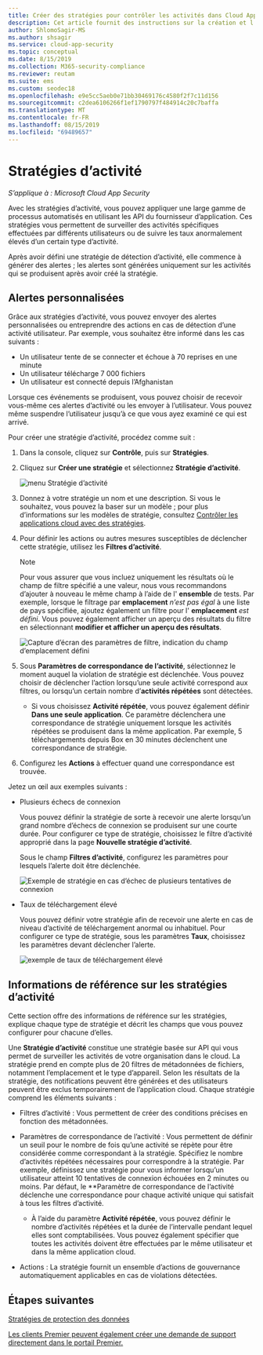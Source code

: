 ```yaml
---
title: Créer des stratégies pour contrôler les activités dans Cloud App Security
description: Cet article fournit des instructions sur la création et l’utilisation de stratégies d’activité.
author: ShlomoSagir-MS
ms.author: shsagir
ms.service: cloud-app-security
ms.topic: conceptual
ms.date: 8/15/2019
ms.collection: M365-security-compliance
ms.reviewer: reutam
ms.suite: ems
ms.custom: seodec18
ms.openlocfilehash: e9e5cc5aeb0e71bb30469176c4580f2f7c11d156
ms.sourcegitcommit: c2dea6106266f1ef1790797f484914c20c7baffa
ms.translationtype: MT
ms.contentlocale: fr-FR
ms.lasthandoff: 08/15/2019
ms.locfileid: "69489657"
---
```

# <a name="activity-policies"></a>Stratégies d’activité

*S’applique à : Microsoft Cloud App Security*

Avec les stratégies d’activité, vous pouvez appliquer une large gamme de processus automatisés en utilisant les API du fournisseur d’application. Ces stratégies vous permettent de surveiller des activités spécifiques effectuées par différents utilisateurs ou de suivre les taux anormalement élevés d’un certain type d’activité.

Après avoir défini une stratégie de détection d’activité, elle commence à générer des alertes ; les alertes sont générées uniquement sur les activités qui se produisent après avoir créé la stratégie.

## <a name="custom-alerts"></a>Alertes personnalisées

Grâce aux stratégies d’activité, vous pouvez envoyer des alertes personnalisées ou entreprendre des actions en cas de détection d’une activité utilisateur. Par exemple, vous souhaitez être informé dans les cas suivants :

- Un utilisateur tente de se connecter et échoue à 70 reprises en une minute
- Un utilisateur télécharge 7 000 fichiers
- Un utilisateur est connecté depuis l’Afghanistan

Lorsque ces événements se produisent, vous pouvez choisir de recevoir vous-même ces alertes d’activité ou les envoyer à l’utilisateur. Vous pouvez même suspendre l’utilisateur jusqu’à ce que vous ayez examiné ce qui est arrivé.

Pour créer une stratégie d’activité, procédez comme suit :

1. Dans la console, cliquez sur **Contrôle**, puis sur **Stratégies**.

2. Cliquez sur **Créer une stratégie** et sélectionnez **Stratégie d’activité**.

     ![menu Stratégie d’activité](./media/activity-policy-menu.png)

3. Donnez à votre stratégie un nom et une description. Si vous le souhaitez, vous pouvez la baser sur un modèle ; pour plus d’informations sur les modèles de stratégie, consultez [Contrôler les applications cloud avec des stratégies](control-cloud-apps-with-policies.md).

4. Pour définir les actions ou autres mesures susceptibles de déclencher cette stratégie, utilisez les **Filtres d’activité**.
    > [!NOTE]
    > Pour vous assurer que vous incluez uniquement les résultats où le champ de filtre spécifié a une valeur, nous vous recommandons d’ajouter à nouveau le même champ à l’aide de l' **ensemble** de tests. Par exemple, lorsque le filtrage par **emplacement** *n’est pas égal* à une liste de pays spécifiée, ajoutez également un filtre pour l' **emplacement** *est défini*. Vous pouvez également afficher un aperçu des résultats du filtre en sélectionnant **modifier et afficher un aperçu des résultats**.
    >
    > ![Capture d’écran des paramètres de filtre, indication du champ d’emplacement défini](media/activity-example-location-isset.png)

5. Sous **Paramètres de correspondance de l’activité**, sélectionnez le moment auquel la violation de stratégie est déclenchée. Vous pouvez choisir de déclencher l’action lorsqu’une seule activité correspond aux filtres, ou lorsqu’un certain nombre d’**activités répétées** sont détectées.
    - Si vous choisissez **Activité répétée**, vous pouvez également définir **Dans une seule application**. Ce paramètre déclenchera une correspondance de stratégie uniquement lorsque les activités répétées se produisent dans la même application. Par exemple, 5 téléchargements depuis Box en 30 minutes déclenchent une correspondance de stratégie.

6. Configurez les **Actions** à effectuer quand une correspondance est trouvée.

Jetez un œil aux exemples suivants :

- Plusieurs échecs de connexion

     Vous pouvez définir la stratégie de sorte à recevoir une alerte lorsqu’un grand nombre d’échecs de connexion se produisent sur une courte durée. Pour configurer ce type de stratégie, choisissez le filtre d’activité approprié dans la page **Nouvelle stratégie d’activité**.

     Sous le champ **Filtres d’activité**, configurez les paramètres pour lesquels l’alerte doit être déclenchée.

     ![Exemple de stratégie en cas d’échec de plusieurs tentatives de connexion](./media/multiple-failed-log-on-attempts-policy-example.png "exemple de stratégie en cas d’échec de plusieurs tentatives d’ouverture de session")

- Taux de téléchargement élevé

     Vous pouvez définir votre stratégie afin de recevoir une alerte en cas de niveau d’activité de téléchargement anormal ou inhabituel. Pour configurer ce type de stratégie, sous les paramètres **Taux**, choisissez les paramètres devant déclencher l’alerte.

     ![exemple de taux de téléchargement élevé](./media/high-download-rate-example.png "exemple de taux de téléchargement élevé")

## <a name="activity-policy-reference"></a>Informations de référence sur les stratégies d’activité

Cette section offre des informations de référence sur les stratégies, explique chaque type de stratégie et décrit les champs que vous pouvez configurer pour chacune d’elles.

Une **Stratégie d’activité** constitue une stratégie basée sur API qui vous permet de surveiller les activités de votre organisation dans le cloud. La stratégie prend en compte plus de 20 filtres de métadonnées de fichiers, notamment l’emplacement et le type d’appareil. Selon les résultats de la stratégie, des notifications peuvent être générées et des utilisateurs peuvent être exclus temporairement de l’application cloud.
Chaque stratégie comprend les éléments suivants :

- Filtres d’activité : Vous permettent de créer des conditions précises en fonction des métadonnées.

- Paramètres de correspondance de l’activité : Vous permettent de définir un seuil pour le nombre de fois qu’une activité se répète pour être considérée comme correspondant à la stratégie.  Spécifiez le nombre d’activités répétées nécessaires pour correspondre à la stratégie. Par exemple, définissez une stratégie pour vous informer lorsqu’un utilisateur atteint 10 tentatives de connexion échouées en 2 minutes ou moins. Par défaut, le **Paramètre de correspondance de l’activité déclenche une correspondance pour chaque activité unique qui satisfait à tous les filtres d’activité.

  - À l’aide du paramètre **Activité répétée**, vous pouvez définir le nombre d’activités répétées et la durée de l’intervalle pendant lequel elles sont comptabilisées. Vous pouvez également spécifier que toutes les activités doivent être effectuées par le même utilisateur et dans la même application cloud.

- Actions : La stratégie fournit un ensemble d’actions de gouvernance automatiquement applicables en cas de violations détectées.

## <a name="next-steps"></a>Étapes suivantes

[Stratégies de protection des données](data-protection-policies.md)

[Les clients Premier peuvent également créer une demande de support directement dans le portail Premier.](https://premier.microsoft.com/)
